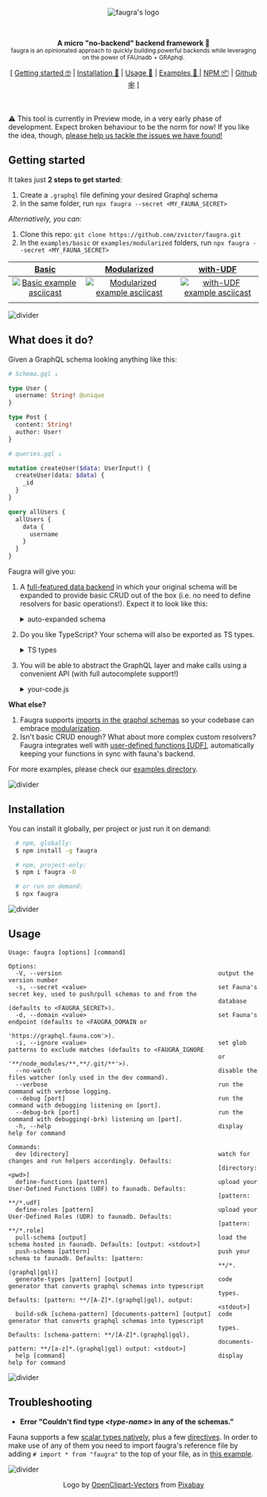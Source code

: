 <p align="center"><img src="https://raw.githubusercontent.com/zvictor/faugra/master/.media/logo.jpg" alt="faugra's logo" /><p>
<br>

<p align="center">
<strong>A micro "no-backend" backend framework 🤯</strong><br />
<sub>faugra is an opinionated approach to quickly building powerful backends while leveraging on the power of FAUnadb + GRAphql.</sub>
</p>

<p align="center">
  [ <a href="#getting-started">Getting started 🤓</a> | <a href="#getting-started">Installation 💾</a> | <a href="#usage">Usage 🦆</a> | <a href="https://github.com/zvictor/faugra/tree/master/examples">Examples 🌈 </a> | <a href="https://www.npmjs.com/package/faugra">NPM 📦</a> | <a href="https://github.com/zvictor/faugra">Github 🕸</a> ]
</p>
<br />

⚠️ This tool is currently in Preview mode, in a very early phase of development. Expect broken behaviour to be the norm for now! If you like the idea, though, [please help us tackle the issues we have found!](https://github.com/zvictor/faugra/issues)

## Getting started

It takes just **2 steps to get started**:

1. Create a `.graphql` file defining your desired Graphql schema
2. In the same folder, run `npx faugra --secret <MY_FAUNA_SECRET>`

_Alternatively, you can:_

1. Clone this repo: `git clone https://github.com/zvictor/faugra.git`
2. In the `examples/basic` or `examples/modularized` folders, run `npx faugra --secret <MY_FAUNA_SECRET>`

|                                                            [Basic](./examples/basic)                                                            |                                                            [Modularized](./examples/modularized)                                                            |                                                            [with-UDF](./examples/with-UDF)                                                            |
| :---------------------------------------------------------------------------------------------------------------------------------------------: | :---------------------------------------------------------------------------------------------------------------------------------------------------------: | :---------------------------------------------------------------------------------------------------------------------------------------------------: |
| [![Basic example asciicast](https://raw.githubusercontent.com/zvictor/faugra/master/.media/examples/basic.gif)](https://asciinema.org/a/361576) | [![Modularized example asciicast](https://raw.githubusercontent.com/zvictor/faugra/master/.media/examples/modularized.gif)](https://asciinema.org/a/361562) | [![with-UDF example asciicast](https://raw.githubusercontent.com/zvictor/faugra/master/.media/examples/with-UDF.gif)](https://asciinema.org/a/361573) |
|                                                                                                                                                 |

![divider](https://raw.githubusercontent.com/zvictor/faugra/master/.media/divider.png)

## What does it do?

Given a GraphQL schema looking anything like this:

```graphql
# Schema.gql ↓

type User {
  username: String! @unique
}

type Post {
  content: String!
  author: User!
}

# queries.gql ↓

mutation createUser($data: UserInput!) {
  createUser(data: $data) {
    _id
  }
}

query allUsers {
  allUsers {
    data {
      username
    }
  }
}
```

Faugra will give you:

1. A [full-featured data backend](https://docs.fauna.com/fauna/current/introduction) in which your original schema will be expanded to provide basic CRUD out of the box (i.e. no need to define resolvers for basic operations!). Expect it to look like this:

   <details>
      <summary>auto-expanded schema</summary>

   ```graphql
   type Query {
     findPostByID(id: ID!): Post
     findUserByID(id: ID!): User
   }

   type Mutation {
     updateUser(id: ID!, data: UserInput!): User
     createUser(data: UserInput!): User!
     updatePost(id: ID!, data: PostInput!): Post
     deleteUser(id: ID!): User
     deletePost(id: ID!): Post
     createPost(data: PostInput!): Post!
   }

   type Post {
     author: User!
     _id: ID!
     content: String!
     title: String!
   }

   type User {
     _id: ID!
     username: String!
   }

   input PostInput {
     title: String!
     content: String!
     author: PostAuthorRelation
   }

   input UserInput {
     username: String!
   }

   # ... plus few other less important definitions such as relations and pagination
   ```

   </details>

2. Do you like TypeScript? Your schema will also be exported as TS types.

   <details>
      <summary>TS types</summary>

   ```typescript
   export type Query = {
     __typename?: 'Query'
     /** Find a document from the collection of 'Post' by its id. */
     findPostByID?: Maybe<Post>
     /** Find a document from the collection of 'User' by its id. */
     findUserByID?: Maybe<User>
   }

   export type Mutation = {
     __typename?: 'Mutation'
     /** Update an existing document in the collection of 'User' */
     updateUser?: Maybe<User>
     /** Create a new document in the collection of 'User' */
     createUser: User
     /** Update an existing document in the collection of 'Post' */
     updatePost?: Maybe<Post>
     /** Delete an existing document in the collection of 'User' */
     deleteUser?: Maybe<User>
     /** Delete an existing document in the collection of 'Post' */
     deletePost?: Maybe<Post>
     /** Create a new document in the collection of 'Post' */
     createPost: Post
   }

   export type Post = {
     __typename?: 'Post'
     author: User
     /** The document's ID. */
     _id: Scalars['ID']
     content: Scalars['String']
     title: Scalars['String']
   }

   export type User = {
     __typename?: 'User'
     /** The document's ID. */
     _id: Scalars['ID']
     username: Scalars['String']
   }

   // ... plus few other less important definitions such as relations and pagination
   ```

   </details>

3. You will be able to abstract the GraphQL layer and make calls using a convenient API (with full autocomplete support!)

   <details>
      <summary>your-code.js</summary>

   ```typescript
   import faugra from './fraugra.sdk.ts' // <-- auto generated file based on your schema

   await faugra().createUser({ username: `rick-sanchez` })
   await faugra().createUser({ username: `morty-smith` })

   const { allUsers } = await faugra().allUsers()

   for (const user of allUsers.data) {
     console.log(user)
   }

   // output:
   //
   // { username: 'rick-sanchez' }
   // { username: 'morty-smith' }
   ```

   </details>

**What else?**

1. Faugra supports [imports in the graphql schemas](https://www.graphql-tools.com/docs/schema-loading/#using-import-expression) so your codebase can embrace [modularization](examples/modularized).
2. Isn't basic CRUD enough? What about more complex custom resolvers? Faugra integrates well with [user-defined functions [UDF]](https://docs.fauna.com/fauna/current/api/graphql/functions), automatically keeping your functions in sync with fauna's backend.

For more examples, please check our [examples directory](https://github.com/zvictor/faugra/tree/master/examples).

![divider](https://raw.githubusercontent.com/zvictor/faugra/master/.media/divider.png)

## Installation

You can install it globally, per project or just run it on demand:

```bash
  # npm, globally:
  $ npm install -g faugra

  # npm, project-only:
  $ npm i faugra -D

  # or run on demand:
  $ npx faugra
```

![divider](https://raw.githubusercontent.com/zvictor/faugra/master/.media/divider.png)

## Usage

```
Usage: faugra [options] [command]

Options:
  -V, --version                                            output the version number
  -s, --secret <value>                                     set Fauna's secret key, used to push/pull schemas to and from the
                                                           database (defaults to <FAUGRA_SECRET>).
  -d, --domain <value>                                     set Fauna's endpoint (defaults to <FAUGRA_DOMAIN or
                                                           'https://graphql.fauna.com'>).
  -i, --ignore <value>                                     set glob patterns to exclude matches (defaults to <FAUGRA_IGNORE
                                                           or '**/node_modules/**,**/.git/**'>).
  --no-watch                                               disable the files watcher (only used in the dev command).
  --verbose                                                run the command with verbose logging.
  --debug [port]                                           run the command with debugging listening on [port].
  --debug-brk [port]                                       run the command with debugging(-brk) listening on [port].
  -h, --help                                               display help for command

Commands:
  dev [directory]                                          watch for changes and run helpers accordingly. Defaults:
                                                           [directory: <pwd>]
  define-functions [pattern]                               upload your User-Defined Functions (UDF) to faunadb. Defaults:
                                                           [pattern: **/*.udf]
  define-roles [pattern]                                   upload your User-Defined Roles (UDR) to faunadb. Defaults:
                                                           [pattern: **/*.role]
  pull-schema [output]                                     load the schema hosted in faunadb. Defaults: [output: <stdout>]
  push-schema [pattern]                                    push your schema to faunadb. Defaults: [pattern:
                                                           **/*.(graphql|gql)]
  generate-types [pattern] [output]                        code generator that converts graphql schemas into typescript
                                                           types. Defaults: [pattern: **/[A-Z]*.(graphql|gql), output:
                                                           <stdout>]
  build-sdk [schema-pattern] [documents-pattern] [output]  code generator that converts graphql schemas into typescript
                                                           types. Defaults: [schema-pattern: **/[A-Z]*.(graphql|gql),
                                                           documents-pattern: **/[a-z]*.(graphql|gql) output: <stdout>]
  help [command]                                           display help for command
```

![divider](https://raw.githubusercontent.com/zvictor/faugra/master/.media/divider.png)

## Troubleshooting

- **Error "Couldn't find type _\<type-name\>_ in any of the schemas."**

Fauna supports a few [scalar types natively](https://docs.fauna.com/fauna/current/api/graphql/#supported-scalar-types), plus a few [directives](https://docs.fauna.com/fauna/current/api/graphql/directives/). In order to make use of any of them you need to import faugra's reference file by adding `# import * from "faugra"` to the top of your file, as in [this example](./examples/modularized/accounts/User.gql#L1).

![divider](https://raw.githubusercontent.com/zvictor/faugra/master/.media/divider.png)

<p align="center">
Logo by <a href="https://pixabay.com/users/OpenClipart-Vectors-30363/?utm_source=link-attribution&amp;utm_medium=referral&amp;utm_campaign=image&amp;utm_content=1299735">OpenClipart-Vectors</a> from <a href="https://pixabay.com/?utm_source=link-attribution&amp;utm_medium=referral&amp;utm_campaign=image&amp;utm_content=1299735">Pixabay</a>
</p>
